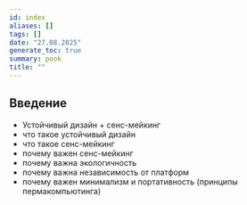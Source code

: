 ```yaml
---
id: index
aliases: []
tags: []
date: "27.08.2025"
generate_toc: true
summary: pook
title: ""
---
```


## Введение
- Устойчивый дизайн + сенс-мейкинг
- что такое устойчивый дизайн
- что такое сенс-мейкинг
- почему важен сенс-мейкинг 
- почему важна экологичность
- почему важна независимость от платформ
- почему важен минимализм и портативность (принципы пермакомпьютинга)
